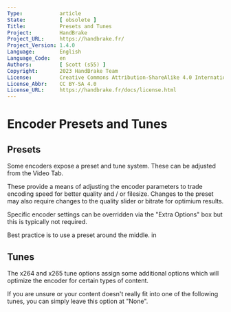 ```yaml
---
Type:            article
State:           [ obsolete ]
Title:           Presets and Tunes
Project:         HandBrake
Project_URL:     https://handbrake.fr/
Project_Version: 1.4.0
Language:        English
Language_Code:   en
Authors:         [ Scott (s55) ]
Copyright:       2023 HandBrake Team
License:         Creative Commons Attribution-ShareAlike 4.0 International
License_Abbr:    CC BY-SA 4.0
License_URL:     https://handbrake.fr/docs/license.html
---
```


Encoder Presets and Tunes
==========================

Presets
--------------

Some encoders expose a preset and tune system. These can be adjusted from the Video Tab.

These provide a means of adjusting the encoder parameters to trade encoding speed for better quality and / or filesize.
Changes to the preset may also require changes to the quality slider or bitrate for optimium results. 

Specific encoder settings can be overridden via the "Extra Options" box but this is typically not required.

Best practice is to use a preset around the middle. in 

Tunes
--------------

The x264 and x265 tune options assign some additional options which will optimize the
encoder for certain types of content.

If you are unsure or your content doesn't really fit into one of the following
tunes, you can simply leave this option at "None".
